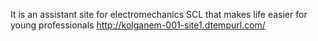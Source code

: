 It is an assistant site for electromechanics SCL that makes life easier for young professionals
http://kolganem-001-site1.dtempurl.com/
